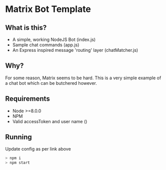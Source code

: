 # Matrix Bot Template

## What is this?
* A simple, working NodeJS Bot (index.js)
* Sample chat commands (app.js)
* An Express inspired message 'routing' layer (chatMatcher.js)

## Why?
For some reason, Matrix seems to be hard.
This is a very simple example of a chat bot which can be butchered however.

## Requirements
* Node >=8.0.0
* NPM
* Valid accessToken and user name ()

## Running
Update config as per link above
```bash
> npm i
> npm start
```
